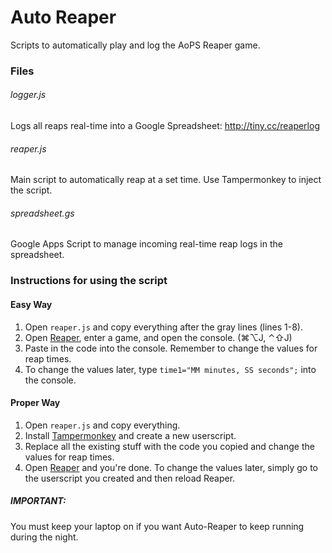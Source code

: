 # Auto Reaper
Scripts to automatically play and log the AoPS Reaper game.

### Files
###### logger.js
Logs all reaps real-time into a Google Spreadsheet: http://tiny.cc/reaperlog

###### reaper.js
Main script to automatically reap at a set time. Use Tampermonkey to inject the script.

###### spreadsheet.gs
Google Apps Script to manage incoming real-time reap logs in the spreadsheet.

### Instructions for using the script
#### Easy Way
1. Open `reaper.js` and copy everything after the gray lines (lines 1-8).
2. Open [Reaper](www.aops.com/reaper), enter a game, and open the console. (⌘⌥J, ⌃⇧J)
3. Paste in the code into the console. Remember to change the values for reap times.
4. To change the values later, type `time1="MM minutes, SS seconds";` into the console.
#### Proper Way
1. Open `reaper.js` and copy everything.
2. Install [Tampermonkey](https://chrome.google.com/webstore/detail/tampermonkey/dhdgffkkebhmkfjojejmpbldmpobfkfo) and create a new userscript.
3. Replace all the existing stuff with the code you copied and change the values for reap times.
4. Open [Reaper](www.aops.com/reaper) and you're done. To change the values later, simply go to the userscript you created and then reload Reaper.

##### IMPORTANT:
You must keep your laptop on if you want Auto-Reaper to keep running during the night.
